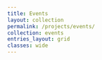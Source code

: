```yaml
---
title: Events
layout: collection
permalink: /projects/events/
collection: events
entries_layout: grid
classes: wide
---
```

